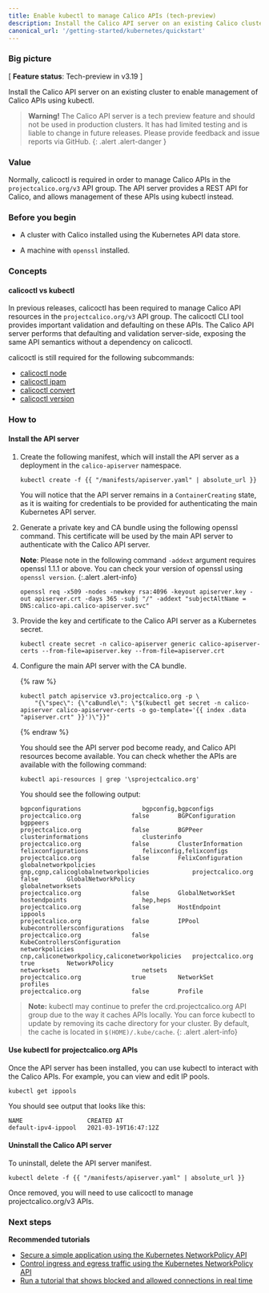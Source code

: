 ```yaml
---
title: Enable kubectl to manage Calico APIs (tech-preview)
description: Install the Calico API server on an existing Calico cluster
canonical_url: '/getting-started/kubernetes/quickstart'
---
```


### Big picture

[ **Feature status**: Tech-preview in v3.19 ]

Install the Calico API server on an existing cluster to enable management of Calico APIs using kubectl.

> **Warning!** The Calico API server is a tech preview feature and should not be used in production clusters. It has had limited testing and is liable to change in future releases. Please provide feedback and issue reports via GitHub.
{: .alert .alert-danger }

### Value

Normally, calicoctl is required in order to manage Calico APIs in the `projectcalico.org/v3` API group. The API server provides a REST API for Calico, and allows management of these APIs using kubectl instead.

### Before you begin

- A cluster with Calico installed using the Kubernetes API data store.

- A machine with `openssl` installed.

### Concepts

#### calicoctl vs kubectl

In previous releases, calicoctl has been required to manage Calico API resources in the `projectcalico.org/v3` API group. The calicoctl CLI tool provides important validation and defaulting on these APIs. The Calico API server performs
that defaulting and validation server-side, exposing the same API semantics without a dependency on calicoctl.

calicoctl is still required for the following subcommands:

- [calicoctl node]({{site.baseurl}}/reference/calicoctl/node)
- [calicoctl ipam]({{site.baseurl}}/reference/calicoctl/ipam)
- [calicoctl convert]({{site.baseurl}}/reference/calicoctl/convert)
- [calicoctl version]({{site.baseurl}}/reference/calicoctl/version)

### How to

#### Install the API server

1. Create the following manifest, which will install the API server as a deployment in the `calico-apiserver` namespace.

   ```
   kubectl create -f {{ "/manifests/apiserver.yaml" | absolute_url }}
   ```

   You will notice that the API server remains in a `ContainerCreating` state, as it is waiting for credentials to be provided for authenticating the main Kubernetes API server.

1. Generate a private key and CA bundle using the following openssl command. This certificate will be used by the main API server to authenticate with the Calico API server.

   **Note**: Please note in the following command `-addext` argument requires openssl 1.1.1 or above. You can check your version of openssl using `openssl version`.
   {:.alert .alert-info}

   ```
   openssl req -x509 -nodes -newkey rsa:4096 -keyout apiserver.key -out apiserver.crt -days 365 -subj "/" -addext "subjectAltName = DNS:calico-api.calico-apiserver.svc"
   ```

1. Provide the key and certificate to the Calico API server as a Kubernetes secret.

   ```
   kubectl create secret -n calico-apiserver generic calico-apiserver-certs --from-file=apiserver.key --from-file=apiserver.crt
   ```

1. Configure the main API server with the CA bundle.

   {% raw %}
   ```
   kubectl patch apiservice v3.projectcalico.org -p \
       "{\"spec\": {\"caBundle\": \"$(kubectl get secret -n calico-apiserver calico-apiserver-certs -o go-template='{{ index .data "apiserver.crt" }}')\"}}"
   ```
   {% endraw %}

   You should see the API server pod become ready, and Calico API resources become available. You can check whether the APIs are available with the following command:

   ```
   kubectl api-resources | grep '\sprojectcalico.org'
   ```

   You should see the following output:

   ```
   bgpconfigurations                 bgpconfig,bgpconfigs                            projectcalico.org              false        BGPConfiguration
   bgppeers                                                                          projectcalico.org              false        BGPPeer
   clusterinformations               clusterinfo                                     projectcalico.org              false        ClusterInformation
   felixconfigurations               felixconfig,felixconfigs                        projectcalico.org              false        FelixConfiguration
   globalnetworkpolicies             gnp,cgnp,calicoglobalnetworkpolicies            projectcalico.org              false        GlobalNetworkPolicy
   globalnetworksets                                                                 projectcalico.org              false        GlobalNetworkSet
   hostendpoints                     hep,heps                                        projectcalico.org              false        HostEndpoint
   ippools                                                                           projectcalico.org              false        IPPool
   kubecontrollersconfigurations                                                     projectcalico.org              false        KubeControllersConfiguration
   networkpolicies                   cnp,caliconetworkpolicy,caliconetworkpolicies   projectcalico.org              true         NetworkPolicy
   networksets                       netsets                                         projectcalico.org              true         NetworkSet
   profiles                                                                          projectcalico.org              false        Profile
   ```

> **Note:** kubectl may continue to prefer the crd.projectcalico.org API group due to the way it caches APIs locally. You can force kubectl to update
>           by removing its cache directory for your cluster. By default, the cache is located in `$(HOME)/.kube/cache`.
{: .alert .alert-info}

#### Use kubectl for projectcalico.org APIs

Once the API server has been installed, you can use kubectl to interact with the Calico APIs. For example, you can view and edit IP pools.

   ```
   kubectl get ippools
   ```

You should see output that looks like this:

   ```
   NAME                  CREATED AT
   default-ipv4-ippool   2021-03-19T16:47:12Z 
   ```

#### Uninstall the Calico API server

To uninstall, delete the API server manifest.

   ```
   kubectl delete -f {{ "/manifests/apiserver.yaml" | absolute_url }}
   ```

Once removed, you will need to use calicoctl to manage projectcalico.org/v3 APIs.

### Next steps

**Recommended tutorials**
- [Secure a simple application using the Kubernetes NetworkPolicy API](../../security/tutorials/kubernetes-policy-basic)
- [Control ingress and egress traffic using the Kubernetes NetworkPolicy API](../../security/tutorials/kubernetes-policy-advanced)
- [Run a tutorial that shows blocked and allowed connections in real time](../../security/tutorials/kubernetes-policy-demo/kubernetes-demo)
